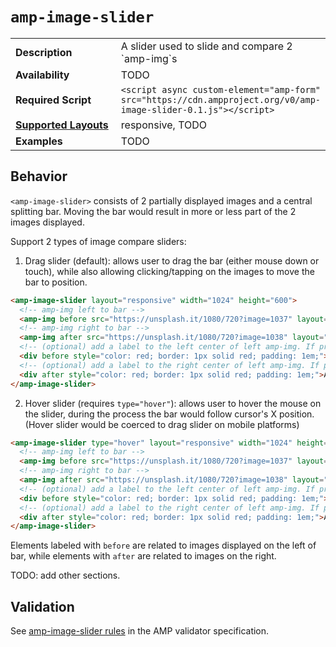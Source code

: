 <!--
Copyright 2018 The AMP HTML Authors. All Rights Reserved.

Licensed under the Apache License, Version 2.0 (the "License");
you may not use this file except in compliance with the License.
You may obtain a copy of the License at

      http://www.apache.org/licenses/LICENSE-2.0

Unless required by applicable law or agreed to in writing, software
distributed under the License is distributed on an "AS-IS" BASIS,
WITHOUT WARRANTIES OR CONDITIONS OF ANY KIND, either express or implied.
See the License for the specific language governing permissions and
limitations under the License.
-->

# <a name="`amp-image-slider`"></a> `amp-image-slider`

<table>
  <tr>
    <td width="40%"><strong>Description</strong></td>
    <td>A slider used to slide and compare 2 `amp-img`s</td>
  </tr>
  <tr>
    <td width="40%"><strong>Availability</strong></td>
    <td>TODO</td>
  </tr>
  <tr>
    <td width="40%"><strong>Required Script</strong></td>
    <td><code>&lt;script async custom-element="amp-form" src="https://cdn.ampproject.org/v0/amp-image-slider-0.1.js">&lt;/script></code></td>
  </tr>
  <tr>
    <td class="col-fourty"><strong><a href="https://www.ampproject.org/docs/guides/responsive/control_layout.html">Supported Layouts</a></strong></td>
    <td>responsive, TODO</td>
  </tr>
  <tr>
    <td width="40%"><strong>Examples</strong></td>
    <td>TODO</td>
  </tr>
</table>

## Behavior

`<amp-image-slider>` consists of 2 partially displayed images and a central splitting bar. Moving the bar would result in more or less part of the 2 images displayed.  

Support 2 types of image compare sliders:  
1. Drag slider (default): allows user to drag the bar (either mouse down or touch), while also allowing clicking/tapping on the images to move the bar to position.  
```html
<amp-image-slider layout="responsive" width="1024" height="600">
  <!-- amp-img left to bar -->
  <amp-img before src="https://unsplash.it/1080/720?image=1037" layout="fill"></amp-img>
  <!-- amp-img right to bar -->
  <amp-img after src="https://unsplash.it/1080/720?image=1038" layout="fill"></amp-img>
  <!-- (optional) add a label to the left center of left amp-img. If present, MUST be a div -->
  <div before style="color: red; border: 1px solid red; padding: 1em;">BEFORE</div>
  <!-- (optional) add a label to the right center of left amp-img. If present, MUST be a div -->
  <div after style="color: red; border: 1px solid red; padding: 1em;">AFTER</div>
</amp-image-slider>
```
2. Hover slider (requires `type="hover"`): allows user to hover the mouse on the slider, during the process the bar would follow cursor's X position. (Hover slider would be coerced to drag slider on mobile platforms)  
```html
<amp-image-slider type="hover" layout="responsive" width="1024" height="600">
  <!-- amp-img left to bar -->
  <amp-img before src="https://unsplash.it/1080/720?image=1037" layout="fill"></amp-img>
  <!-- amp-img right to bar -->
  <amp-img after src="https://unsplash.it/1080/720?image=1038" layout="fill"></amp-img>
  <!-- (optional) add a label to the left center of left amp-img. If present, MUST be a div -->
  <div before style="color: red; border: 1px solid red; padding: 1em;">BEFORE</div>
  <!-- (optional) add a label to the right center of left amp-img. If present, MUST be a div -->
  <div after style="color: red; border: 1px solid red; padding: 1em;">AFTER</div>
</amp-image-slider>
```

Elements labeled with `before` are related to images displayed on the left of bar, while elements with `after` are related to images on the right.  

TODO: add other sections.

## Validation
See [amp-image-slider rules](https://github.com/ampproject/amphtml/blob/master/extensions/amp-image-slider/validator-amp-image-slider.protoascii) in the AMP validator specification.
